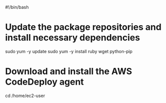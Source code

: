 #!/bin/bash

# Update the package repositories and install necessary dependencies
sudo yum -y update
sudo yum -y install ruby wget python-pip

# Download and install the AWS CodeDeploy agent
cd /home/ec2-user
